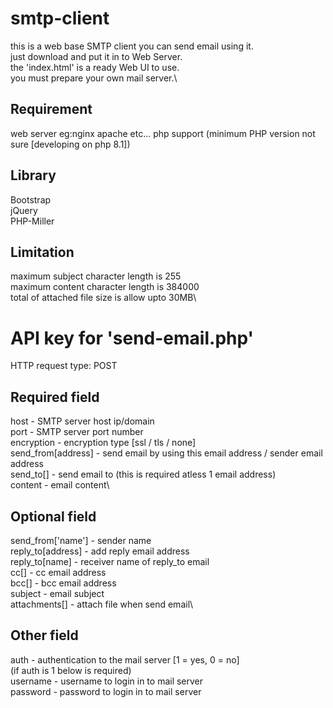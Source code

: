 # smtp-client
 this is a web base SMTP client you can send email using it.\
 just download and put it in to Web Server.\
 the 'index.html' is a ready Web UI to use.\
 you must prepare your own mail server.\
 
 ## Requirement
  web server eg:nginx apache etc...
  php support (minimum PHP version not sure [developing on php 8.1])
 
 ## Library
  Bootstrap\
  jQuery\
  PHP-Miller

 ## Limitation
  maximum subject character length is 255\
  maximum content character length is 384000\
  total of attached file size is allow upto 30MB\

# API key for 'send-email.php'
 HTTP request type: POST

 ## Required field
  host - SMTP server host ip/domain\
  port - SMTP server port number\
  encryption - encryption type [ssl / tls / none]\
  send_from[address] - send email by using this email address / sender email address\
  send_to[] - send email to (this is required atless 1 email address)\
  content - email content\

 ## Optional field
  send_from['name'] - sender name\
  reply_to[address] - add reply email address\
  reply_to[name] - receiver name of reply_to email\
  cc[] - cc email address\
  bcc[] - bcc email address\
  subject - email subject\
  attachments[] - attach file when send email\
  
 ## Other field
  auth - authentication to the mail server [1 = yes, 0 = no]\
  (if auth is 1 below is required)\
  username - username to login in to mail server\
  password - password to login in to mail server
